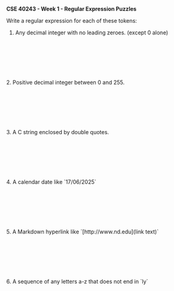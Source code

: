 **CSE 40243 - Week 1 - Regular Expression Puzzles**

Write a regular expression for each of these tokens:

1. Any decimal integer with no leading zeroes.  (except 0 alone)
<p><br><br><br><br><br></p>
2. Positive decimal integer between 0 and 255.
<p><br><br><br><br><br></p>
3. A C string enclosed by double quotes.
<p><br><br><br><br><br></p>
4. A calendar date like `17/06/2025`
<p><br><br><br><br><br></p>
5. A Markdown hyperlink like `[http://www.nd.edu](link text)`
<p><br><br><br><br><br></p>
6. A sequence of any letters a-z that does not end in `ly`
